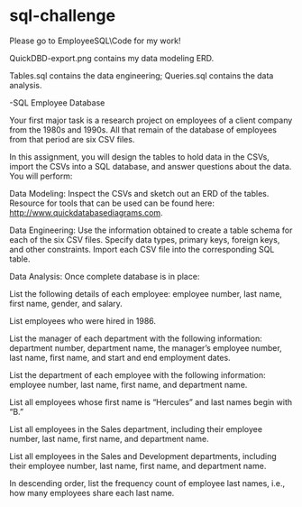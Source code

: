 # sql-challenge
Please go to EmployeeSQL\Code for my work!

QuickDBD-export.png contains my data modeling ERD.

Tables.sql contains the data engineering; Queries.sql contains the data analysis.

-SQL Employee Database

Your first major task is a research project on employees of a client company from the 1980s and 1990s. All that remain of the database of employees from that period are six CSV files.

In this assignment, you will design the tables to hold data in the CSVs, import the CSVs into a SQL database, and answer questions about the data. You will perform:

Data Modeling: Inspect the CSVs and sketch out an ERD of the tables. Resource for tools that can be used can be found here: http://www.quickdatabasediagrams.com.

Data Engineering: Use the information obtained to create a table schema for each of the six CSV files. Specify data types, primary keys, foreign keys, and other constraints. Import each CSV file into the corresponding SQL table.

Data Analysis: Once complete database is in place:

List the following details of each employee: employee number, last name, first name, gender, and salary.

List employees who were hired in 1986.

List the manager of each department with the following information: department number, department name, the manager’s employee number, last name, first name, and start and end employment dates.

List the department of each employee with the following information: employee number, last name, first name, and department name.

List all employees whose first name is “Hercules” and last names begin with “B.”

List all employees in the Sales department, including their employee number, last name, first name, and department name.

List all employees in the Sales and Development departments, including their employee number, last name, first name, and department name.

In descending order, list the frequency count of employee last names, i.e., how many employees share each last name.
